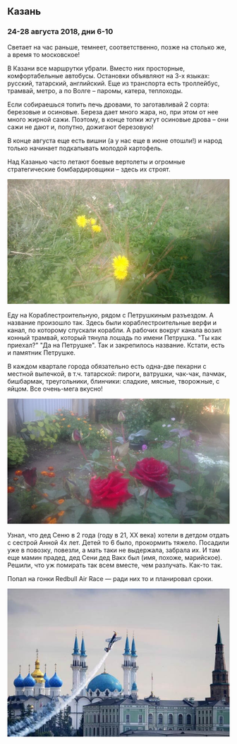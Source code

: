 ## Казань

### 24-28 августа 2018, дни 6-10

Светает на час раньше, темнеет, соответственно, позже на столько же, а время то московское!

В Казани все маршрутки убрали. Вместо них просторные, комфортабельные автобусы. Остановки объявляют на 3-х языках: русский, татарский, английский. Еще из транспорта есть троллейбус, трамвай, метро, а по Волге – паромы, катера, теплоходы.

Если собираешься топить печь дровами, то заготавливай 2 сорта: березовые и осиновые. Береза дает много жара, но, при этом от нее много жирной сажи. Поэтому, в конце топки жгут осиновые дрова – они сажи не дают и, попутно, дожигают березовую!

В конце августа еще есть вишни (а у нас еще в июне отошли!) и народ только начинает подкапывать молодой картофель.

Над Казанью часто летают боевые вертолеты и огромные стратегические бомбардировщики – здесь их строят.

![Одуванчики в Казани](../images/008.jpg)

Еду на Кораблестроительную, рядом с Петрушкиным разъездом. А название произошло так. Здесь были кораблестроительные верфи и канал, по которому спускали корабли. А рабочих вокруг канала возил конный трамвай, который тянула лошадь по имени Петрушка. "Ты как приехал?" "Да на Петрушке". Так и закрепилось название. Кстати, есть и памятник Петрушке.

В каждом квартале города обязательно есть одна-две пекарни с местной выпечкой, в т.ч. татарской: пироги, ватрушки, чак-чак, пачмак, бишбармак, треугольники, блинчики: сладкие, мясные, творожные, с яйцом. Все очень-мега вкусно!

![Розы в Казани](../images/009.jpg)

Узнал, что дед Сеню в 2 года (году в 21, XX века) хотели в детдом отдать с сестрой Анной 4х лет. Детей то 6 было, прокормить тяжело. Посадили уже в повозку, повезли, а мать таки не выдержала, забрала их. И там еще мамин прадед, дед Сени дед Вакх был (имя, похоже, марийское). Решили, что уж помирать так всем вместе, чем разлучать. Как-то так.

Попал на гонки Redbull Air Race — ради них то и планировал сроки.

![redbull](../images/010_redbull.jpg)